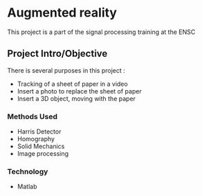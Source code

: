 # Augmented reality
This project is a part of the signal processing training at the ENSC

## Project Intro/Objective
There is several purposes in this project : 
- Tracking of a sheet of paper in a video
- Insert a photo to replace the sheet of paper
- Insert a 3D object, moving with the paper

### Methods Used
* Harris Detector
* Homography
* Solid Mechanics
* Image processing

### Technology
* Matlab
